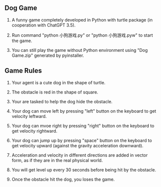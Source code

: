 ## Dog Game

1. A funny game completely developed in Python with turtle package (in cooperation with ChatGPT 3.5).

2. Run command "python 小狗游戏.py" or "python 小狗游戏.pyw" to start the game.

3. You can still play the game without Python environment using "Dog Game.zip" generated by pyinstaller.


## Game Rules

1. Your agent is a cute dog in the shape of turtle.

2. The obstacle is red in the shape of square.

3. Your are tasked to help the dog hide the obstacle.

4. Your dog can move left by pressing "left" button on the keyboard to get velocity leftward.

5. Your dog can mvoe right by pressing "right" button on the keyboard to get velocity rightward.

6. Your dog can jump up by pressing "space" button on the keyboard to get velocity upward (against the gravity acceleration downward).

7. Acceleration and velocity in different directions are added in vector form, as if they are in the real physical world.

8. You will get level up every 30 seconds before being hit by the obstacle.

9. Once the obstacle hit the dog, you loses the game.
